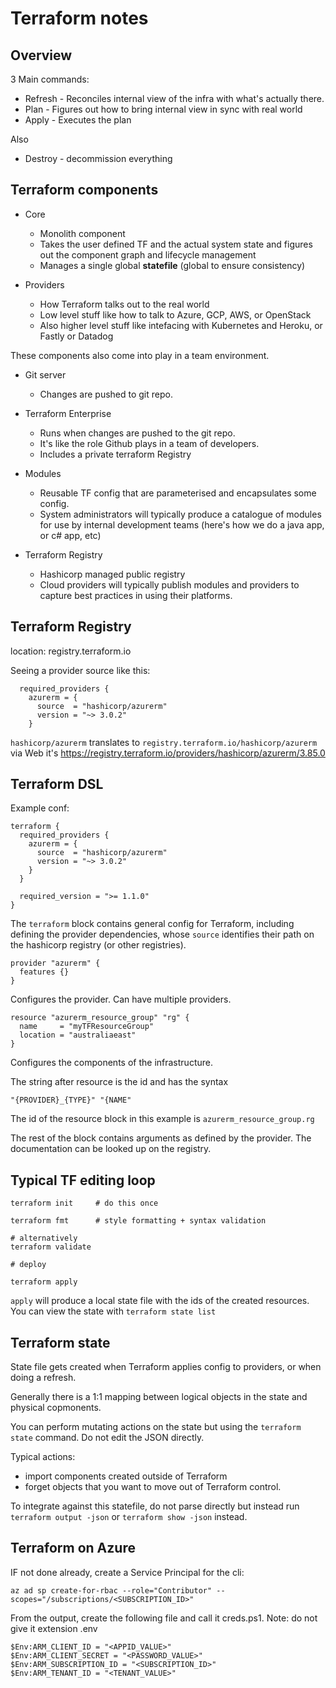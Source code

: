 # Terraform notes

## Overview

3 Main commands:

* Refresh - Reconciles internal view of the infra with what's actually there.
* Plan - Figures out how to bring internal view in sync with real world
* Apply - Executes the plan


Also

* Destroy - decommission everything

## Terraform components

* Core
  * Monolith component
  * Takes the user defined TF and the actual system state and figures out the component graph and lifecycle management
  * Manages a single global **statefile** (global to ensure consistency)

* Providers
  * How Terraform talks out to the real world
  * Low level stuff like how to talk to Azure, GCP, AWS, or OpenStack
  * Also higher level stuff like intefacing with Kubernetes and Heroku, or Fastly or Datadog

These components also come into play in a team environment.

* Git server
  * Changes are pushed to git repo.

* Terraform Enterprise
  * Runs when changes are pushed to the git repo.
  * It's like the role Github plays in a team of developers.
  * Includes a private terraform Registry

* Modules
  * Reusable TF config that are parameterised and encapsulates some config.
  * System administrators will typically produce a catalogue of modules for use by internal development teams (here's how we do a java app, or c# app, etc)

* Terraform Registry
  * Hashicorp managed public registry
  * Cloud providers will typically publish modules and providers to capture best practices in using their platforms.
  
  
## Terraform Registry

location: registry.terraform.io

Seeing a provider source like this:

```
  required_providers {
    azurerm = {
      source  = "hashicorp/azurerm"
      version = "~> 3.0.2"
    }
```

`hashicorp/azurerm` translates to `registry.terraform.io/hashicorp/azurerm`
via Web it's https://registry.terraform.io/providers/hashicorp/azurerm/3.85.0


## Terraform DSL 


Example conf:

```
terraform {
  required_providers {
    azurerm = {
      source  = "hashicorp/azurerm"
      version = "~> 3.0.2"
    }
  }

  required_version = ">= 1.1.0"
}
```
The `terraform` block contains general config for Terraform,
including defining the provider dependencies, whose `source`
identifies their path on the hashicorp registry (or other registries).


```
provider "azurerm" {
  features {}
}
```
Configures the provider. Can have multiple providers.


```
resource "azurerm_resource_group" "rg" {
  name     = "myTFResourceGroup"
  location = "australiaeast"
}
```

Configures the components of the infrastructure.

The string after resource is the id and has the syntax

`"{PROVIDER}_{TYPE}" "{NAME"`

The id of the resource block in this example is `azurerm_resource_group.rg`

The rest of the block contains arguments as defined by the provider.
The documentation can be looked up on the registry.



## Typical TF editing loop

```
terraform init     # do this once

terraform fmt      # style formatting + syntax validation

# alternatively
terraform validate

# deploy

terraform apply
```

`apply` will produce a local state file with the ids of the created resources.
You can view the state with `terraform state list`


## Terraform state

State file gets created when Terraform applies config to providers, or when doing a refresh.

Generally there is a 1:1 mapping between logical objects in the state and physical copmonents.

You can perform mutating actions on the state but using the `terraform state` command. Do not edit the JSON
directly. 

Typical actions:
* import components created outside of Terraform
* forget objects that you want to move out of Terraform control.

To integrate against this statefile, do not parse directly but instead run `terraform output -json` or `terraform show -json` instead.



  
## Terraform on Azure

IF not done already, create a Service Principal for the cli:

```
az ad sp create-for-rbac --role="Contributor" --scopes="/subscriptions/<SUBSCRIPTION_ID>"
```

From the output, create the following file and call it creds.ps1. Note: do not give it extension .env

```
$Env:ARM_CLIENT_ID = "<APPID_VALUE>"
$Env:ARM_CLIENT_SECRET = "<PASSWORD_VALUE>"
$Env:ARM_SUBSCRIPTION_ID = "<SUBSCRIPTION_ID>"
$Env:ARM_TENANT_ID = "<TENANT_VALUE>"
```

